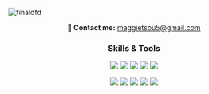 
![finaldfd](https://github.com/user-attachments/assets/636c5b16-f106-4078-b549-4436dc1b4304)

<p align="center">
    <strong>💌 Contact me:</strong>
  <a href="mailto:maggietsou5@gmail.com">maggietsou5@gmail.com</a>
</p>
<h3 align="center"> Skills & Tools </h3>

<p align="center">
  <img src="https://img.shields.io/badge/Python-3776AB?style=for-the-badge&logo=python&logoColor=white"/>
  <img src="https://img.shields.io/badge/RStudio-75AADB?style=for-the-badge&logo=rstudio&logoColor=white"/>
  <img src="https://img.shields.io/badge/PostgreSQL-4169E1?style=for-the-badge&logo=postgresql&logoColor=white"/>
  <img src="https://img.shields.io/badge/Tableau-E97627?style=for-the-badge&logo=tableau&logoColor=white"/>
  <img src="https://img.shields.io/badge/PowerBI-F2C811?style=for-the-badge&logo=powerbi&logoColor=black"/>
</p>

<p align="center">
  <img src="https://img.shields.io/badge/Business%20Strategy-413D3C?style=for-the-badge&logoColor=white&labelColor=413D3C"/>
  <img src="https://img.shields.io/badge/Digital%20Marketing-413D3C?style=for-the-badge&logoColor=white&labelColor=413D3C"/>
  <img src="https://img.shields.io/badge/Market%20Research-413D3C?style=for-the-badge&logoColor=white&labelColor=413D3C"/>
  <img src="https://img.shields.io/badge/Consumer%20Insight-413D3C?style=for-the-badge&logoColor=white&labelColor=413D3C"/>
  <img src="https://img.shields.io/badge/Project%20Management-413D3C?style=for-the-badge&logoColor=white&labelColor=413D3C"/>
</p>




<!---
maggietsou05/maggietsou05 is a ✨ special ✨ repository because its `README.md` (this file) appears on your GitHub profile.
You can click the Preview link to take a look at your changes.
--->
